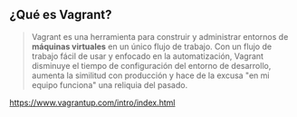 ## ¿Qué es Vagrant?

> Vagrant es una herramienta para construir y administrar entornos de <b>máquinas 
virtuales</b> en un único flujo de trabajo.
Con un flujo de trabajo fácil de usar y enfocado en la automatización, 
Vagrant disminuye el tiempo de configuración del entorno de desarrollo, 
aumenta la similitud con producción y hace de la excusa "en mi equipo funciona" 
una reliquia del pasado.

<a href="https://www.vagrantup.com/intro/index.html" target="_blank" >https://www.vagrantup.com/intro/index.html</a>